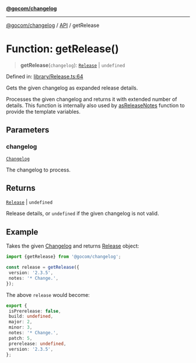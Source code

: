 [**@gocom/changelog**](../README.md)

***

[@gocom/changelog](../README.md) / [API](../Public/API.md) / getRelease

# Function: getRelease()

> **getRelease**(`changelog`): [`Release`](../Types/API.Release.md) \| `undefined`

Defined in: [library/Release.ts:64](https://github.com/gocom/changelog/blob/9fcfad632f057413cf4170c7ec9b6f607dd65f4a/src/library/Release.ts#L64)

Gets the given changelog as expanded release details.

Processes the given changelog and returns it with extended number of details. This function is internally also
used by [asReleaseNotes](API.asReleaseNotes.md) function to provide the template variables.

## Parameters

### changelog

[`Changelog`](../Types/API.Changelog.md)

The changelog to process.

## Returns

[`Release`](../Types/API.Release.md) \| `undefined`

Release details, or `undefined` if the given changelog is not valid.

## Example

Takes the given [Changelog](../Types/API.Changelog.md) and returns [Release](../Types/API.Release.md) object:
```ts
import {getRelease} from '@gocom/changelog';

const release = getRelease({
 version: '2.3.5',
 notes: '* Change.',
});
```
The above `release` would become:
```ts
export {
 isPrerelease: false,
 build: undefined,
 major: 2,
 minor: 3,
 notes: '* Change.',
 patch: 5,
 prerelease: undefined,
 version: '2.3.5',
};
```
